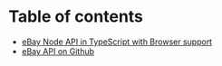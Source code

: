 # Table of contents

* [eBay Node API in TypeScript with Browser support](README.md)
* [eBay API on Github](https://github.com/hendt/ebay-api)

